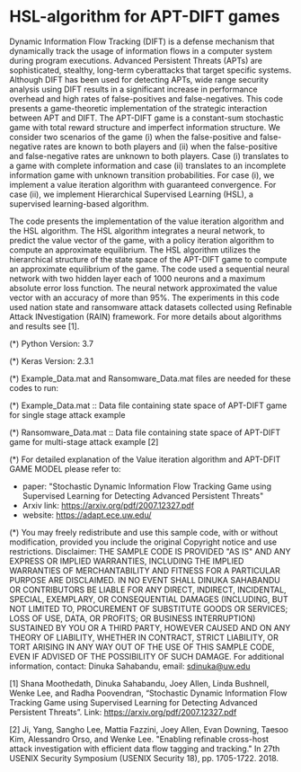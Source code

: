 # HSL-algorithm for APT-DIFT games
Dynamic Information Flow Tracking (DIFT) is a defense mechanism that dynamically track the usage of information flows in a computer system during program executions. Advanced Persistent Threats (APTs) are sophisticated, stealthy, long-term cyberattacks that target specific systems. Although DIFT has been used for detecting APTs, wide range security analysis using DIFT results in a significant increase in performance overhead and high rates of false-positives and false-negatives. This code presents a game-theoretic implementation of the strategic interaction between APT and DIFT. The APT-DIFT game is a constant-sum stochastic game with total reward structure and imperfect information structure. We consider two scenarios of the game (i) when the false-positive and false-negative rates are known to both players and (ii) when the false-positive and false-negative rates are unknown to both players. Case (i) translates to a game with complete information and case (ii) translates to an incomplete information game with unknown transition probabilities. For case (i), we implement a value iteration algorithm with guaranteed convergence. For case (ii), we implement Hierarchical Supervised Learning (HSL), a supervised learning-based algorithm. 

The code presents the implementation of the value iteration algorithm and the HSL algorithm. The HSL algorithm integrates a neural network, to predict the value vector of the game, with a policy iteration algorithm to compute an approximate equilibrium. The HSL algorithm utilizes the hierarchical structure of the state space of the APT-DIFT game to compute an approximate equilibrium of the game. The code used a sequential neural network   with two hidden layer each of 1000 neurons and a maximum absolute error loss function. The neural network approximated the value vector with an accuracy of more than 95%. The experiments in this code used nation state and ransomware attack datasets collected using Refinable Attack INvestigation (RAIN) framework. For more details about algorithms and results see [1].

(*) Python Version: 3.7

(*) Keras Version: 2.3.1

(*) Example_Data.mat and Ransomware_Data.mat files are needed for these codes to run:

(*) Example_Data.mat :: Data file containing state space of APT-DIFT game for single stage attack example

(*) Ransomware_Data.mat :: Data file containing state space of APT-DIFT game for multi-stage attack example [2]

(*) For detailed explanation of the Value iteration algorithm and APT-DFIT GAME MODEL please refer to:
 - paper: "Stochastic Dynamic Information Flow Tracking Game using Supervised Learning for Detecting Advanced Persistent Threats"
 - Arxiv link: https://arxiv.org/pdf/2007.12327.pdf
 - website: https://adapt.ece.uw.edu/
 
(*) You may freely redistribute and use this sample code, with or without modification, provided you include the original Copyright notice and use restrictions.
Disclaimer: THE SAMPLE CODE IS PROVIDED "AS IS" AND ANY EXPRESS OR IMPLIED WARRANTIES, INCLUDING THE IMPLIED WARRANTIES OF MERCHANTABILITY AND FITNESS FOR A PARTICULAR PURPOSE ARE DISCLAIMED. IN NO EVENT SHALL DINUKA SAHABANDU OR CONTRIBUTORS BE LIABLE FOR ANY DIRECT, INDIRECT, INCIDENTAL, SPECIAL, EXEMPLARY, OR CONSEQUENTIAL DAMAGES (INCLUDING, BUT NOT LIMITED TO, PROCUREMENT OF SUBSTITUTE GOODS OR SERVICES; LOSS OF USE, DATA, OR PROFITS; OR BUSINESS INTERRUPTION) SUSTAINED BY YOU OR A THIRD PARTY, HOWEVER CAUSED AND ON ANY THEORY OF LIABILITY, WHETHER IN CONTRACT, STRICT LIABILITY, OR TORT ARISING IN ANY WAY OUT OF THE USE OF THIS SAMPLE CODE, EVEN IF ADVISED OF THE POSSIBILITY OF SUCH DAMAGE.
For additional information, contact: Dinuka Sahabandu, email: sdinuka@uw.edu

[1] Shana Moothedath, Dinuka Sahabandu, Joey Allen, Linda Bushnell, Wenke Lee, and Radha Poovendran, “Stochastic Dynamic Information Flow Tracking Game using Supervised Learning for Detecting Advanced Persistent Threats”. Link: https://arxiv.org/pdf/2007.12327.pdf

[2] Ji, Yang, Sangho Lee, Mattia Fazzini, Joey Allen, Evan Downing, Taesoo Kim, Alessandro Orso, and Wenke Lee. "Enabling refinable cross-host attack investigation with efficient data flow tagging and tracking." In 27th USENIX Security Symposium (USENIX Security 18), pp. 1705-1722. 2018.
